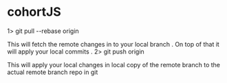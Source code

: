 # cohortJS

1> git pull --rebase origin <name-of-the-remote-branch>

This will fetch the remote changes in to your local branch . On top of that it will apply your local commits .
2> git push origin <name-of-the-remote-branch>

This will apply your local changes in  local copy of the remote branch to the actual remote branch repo in git
